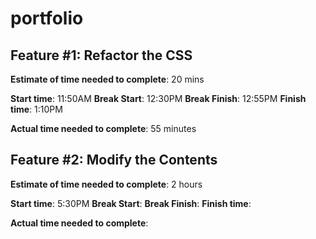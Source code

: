 # portfolio

## Feature #1: Refactor the CSS

**Estimate of time needed to complete**: 20 mins

**Start time**: 11:50AM
**Break Start**: 12:30PM
**Break Finish**: 12:55PM
**Finish time**: 1:10PM

**Actual time needed to complete**: 55 minutes

## Feature #2: Modify the Contents

**Estimate of time needed to complete**: 2 hours

**Start time**: 5:30PM
**Break Start**: 
**Break Finish**: 
**Finish time**: 

**Actual time needed to complete**: 